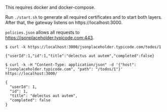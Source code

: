 This requires docker and docker-compose.

Run `./start.sh` to generate all required certificates and to start both layers. After that, the gateway listens on https://localhost:3000.

`policies.json` allows all requests to https://jsonplaceholder.typicode.com:443.

```
$ curl -k https://localhost:3000/jsonplaceholder.typicode.com/todos/1

{"userId":1,"id":1,"title":"delectus aut autem","completed":false}

$ curl -k -H "Content-Type: application/json" -d '{"host": "jsonplaceholder.typicode.com", "path": "/todos/1"}' https://localhost:3000/

{
  "userId": 1,
  "id": 1,
  "title": "delectus aut autem",
  "completed": false
}
```
